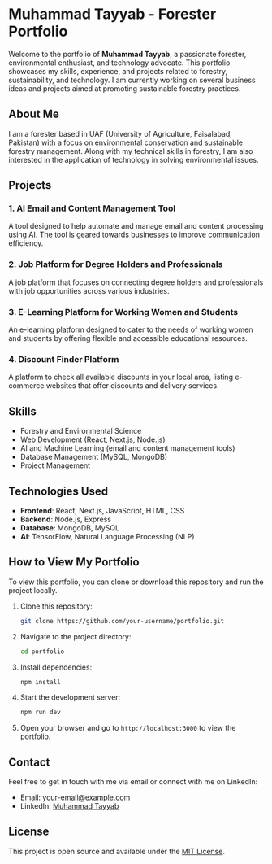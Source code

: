 # Muhammad Tayyab - Forester Portfolio

Welcome to the portfolio of **Muhammad Tayyab**, a passionate forester, environmental enthusiast, and technology advocate. This portfolio showcases my skills, experience, and projects related to forestry, sustainability, and technology. I am currently working on several business ideas and projects aimed at promoting sustainable forestry practices.

## About Me
I am a forester based in UAF (University of Agriculture, Faisalabad, Pakistan) with a focus on environmental conservation and sustainable forestry management. Along with my technical skills in forestry, I am also interested in the application of technology in solving environmental issues.

## Projects

### 1. **AI Email and Content Management Tool**
A tool designed to help automate and manage email and content processing using AI. The tool is geared towards businesses to improve communication efficiency.

### 2. **Job Platform for Degree Holders and Professionals**
A job platform that focuses on connecting degree holders and professionals with job opportunities across various industries.

### 3. **E-Learning Platform for Working Women and Students**
An e-learning platform designed to cater to the needs of working women and students by offering flexible and accessible educational resources.

### 4. **Discount Finder Platform**
A platform to check all available discounts in your local area, listing e-commerce websites that offer discounts and delivery services.

## Skills
- Forestry and Environmental Science
- Web Development (React, Next.js, Node.js)
- AI and Machine Learning (email and content management tools)
- Database Management (MySQL, MongoDB)
- Project Management

## Technologies Used
- **Frontend**: React, Next.js, JavaScript, HTML, CSS
- **Backend**: Node.js, Express
- **Database**: MongoDB, MySQL
- **AI**: TensorFlow, Natural Language Processing (NLP)

## How to View My Portfolio

To view this portfolio, you can clone or download this repository and run the project locally.

1. Clone this repository:
    ```bash
    git clone https://github.com/your-username/portfolio.git
    ```

2. Navigate to the project directory:
    ```bash
    cd portfolio
    ```

3. Install dependencies:
    ```bash
    npm install
    ```

4. Start the development server:
    ```bash
    npm run dev
    ```

5. Open your browser and go to `http://localhost:3000` to view the portfolio.

## Contact
Feel free to get in touch with me via email or connect with me on LinkedIn:

- Email: [your-email@example.com](mailto:your-email@example.com)
- LinkedIn: [Muhammad Tayyab](https://www.linkedin.com/in/your-linkedin)

## License
This project is open source and available under the [MIT License](LICENSE).

